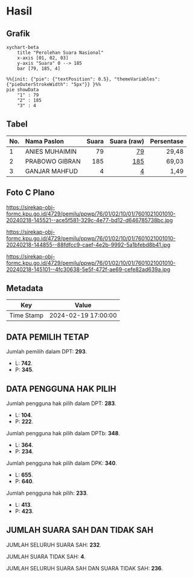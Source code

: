 # Hasil

## Grafik

```mermaid
xychart-beta
    title "Perolehan Suara Nasional"
    x-axis [01, 02, 03]
    y-axis "Suara" 0 --> 185
    bar [79, 185, 4]
```

```mermaid
%%{init: {"pie": {"textPosition": 0.5}, "themeVariables": {"pieOuterStrokeWidth": "5px"}} }%%
pie showData
    "1" : 79
    "2" : 185
    "3" : 4
```

## Tabel

| No. | Nama Paslon    | Suara | Suara (raw) | Persentase |
|:--- |:-------------- | -----:| -----------:| ----------:|
| 1   | ANIES MUHAIMIN | 79    | [79][p-1]   | 29,48      |
| 2   | PRABOWO GIBRAN | 185   | [185][p-2]  | 69,03      |
| 3   | GANJAR MAHFUD  | 4     | [4][p-3]    | 1,49       |


[p-1]: https://github.com/gigit-pemilu/pemilu-2024/blob/main/pilpres/hitung-suara/sub/76-sulawesi-barat/sub/01-pasangkayu/sub/02-pasangkayu/sub/1001-pasangkayu/sub/010-tps/sub/paslon-1.txt
[p-2]: https://github.com/gigit-pemilu/pemilu-2024/blob/main/pilpres/hitung-suara/sub/76-sulawesi-barat/sub/01-pasangkayu/sub/02-pasangkayu/sub/1001-pasangkayu/sub/010-tps/sub/paslon-2.txt
[p-3]: https://github.com/gigit-pemilu/pemilu-2024/blob/main/pilpres/hitung-suara/sub/76-sulawesi-barat/sub/01-pasangkayu/sub/02-pasangkayu/sub/1001-pasangkayu/sub/010-tps/sub/paslon-3.txt

## Foto C Plano

https://sirekap-obj-formc.kpu.go.id/4729/pemilu/ppwp/76/01/02/10/01/7601021001010-20240218-145521--ace5f581-329c-4e77-bd12-d646785738bc.jpg

https://sirekap-obj-formc.kpu.go.id/4729/pemilu/ppwp/76/01/02/10/01/7601021001010-20240218-144855--88fdfcc9-caef-4e2b-9992-5a1bfebd8b41.jpg

https://sirekap-obj-formc.kpu.go.id/4729/pemilu/ppwp/76/01/02/10/01/7601021001010-20240218-145101--4fc30638-5e5f-472f-ae69-cefe82ad639a.jpg


## Metadata

| Key        | Value               |
| ---------- | ------------------- |
| Time Stamp | 2024-02-19 17:00:00 |


## DATA PEMILIH TETAP

Jumlah pemilih dalam DPT: **293**.
 * L: **742**.
 * P: **345**.

## DATA PENGGUNA HAK PILIH

Jumlah pengguna hak pilih dalam DPT: **283**.
 * L: **104**.
 * P: **222**.

Jumlah pengguna hak pilih dalam DPTb: **348**.
 * L: **364**.
 * P: **234**.

Jumlah pengguna hak pilih dalam DPK: **340**.
 * L: **655**.
 * P: **640**.

Jumlah pengguna hak pilih: **233**.
 * L: **413**.
 * P: **423**.

## JUMLAH SUARA SAH DAN TIDAK SAH

JUMLAH SELURUH SUARA SAH: **232**.

JUMLAH SUARA TIDAK SAH: **4**.

JUMLAH SELURUH SUARA SAH DAN SUARA TIDAK SAH: **236**.



